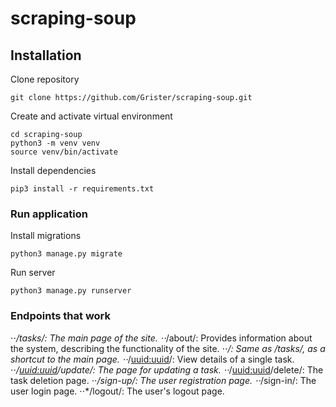 # scraping-soup

## Installation

Clone repository
```
git clone https://github.com/Grister/scraping-soup.git
```

Create and activate virtual environment
```
cd scraping-soup
python3 -m venv venv
source venv/bin/activate
```

Install dependencies
```
pip3 install -r requirements.txt 
```

### Run application

Install migrations
```
python3 manage.py migrate
```
Run server
```
python3 manage.py runserver
```

### Endpoints that work

⋅⋅*/tasks/: The main page of the site.
⋅⋅*/about/: Provides information about the system, describing the functionality of the site.
⋅⋅*/: Same as /tasks/, as a shortcut to the main page.
⋅⋅*/<uuid:uuid>/: View details of a single task.
⋅⋅*/<uuid:uuid>/update/: The page for updating a task.
⋅⋅*/<uuid:uuid>/delete/: The task deletion page.
⋅⋅*/sign-up/: The user registration page.
⋅⋅*/sign-in/: The user login page.
⋅⋅*/logout/: The user's logout page.
